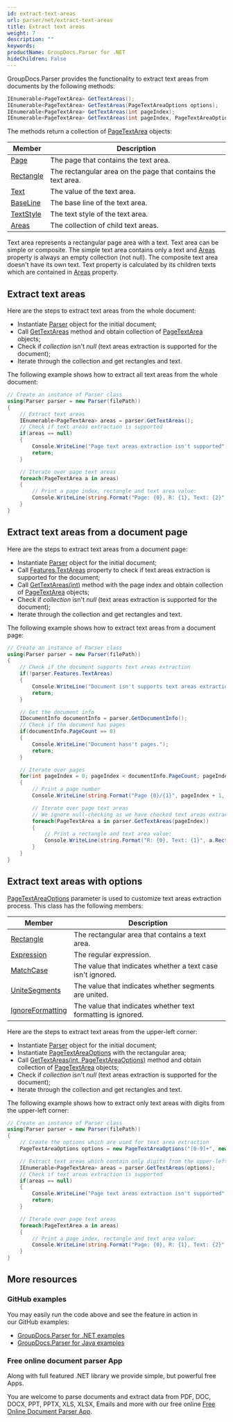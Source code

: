 ```yaml
---
id: extract-text-areas
url: parser/net/extract-text-areas
title: Extract text areas
weight: 7
description: ""
keywords: 
productName: GroupDocs.Parser for .NET
hideChildren: False
---
```

GroupDocs.Parser provides the functionality to extract text areas from documents by the following methods:

```csharp
IEnumerable<PageTextArea> GetTextAreas();
IEnumerable<PageTextArea> GetTextAreas(PageTextAreaOptions options);
IEnumerable<PageTextArea> GetTextAreas(int pageIndex);
IEnumerable<PageTextArea> GetTextAreas(int pageIndex, PageTextAreaOptions options);
```

The methods return a collection of [PageTextArea](https://apireference.groupdocs.com/net/parser/groupdocs.parser.data/pagetextarea) objects:

| Member | Description |
| --- | --- |
| [Page](https://apireference.groupdocs.com/net/parser/groupdocs.parser.data/pagearea/properties/page) | The page that contains the text area. |
| [Rectangle](https://apireference.groupdocs.com/net/parser/groupdocs.parser.data/pagearea/properties/rectangle) | The rectangular area on the page that contains the text area. |
| [Text](https://apireference.groupdocs.com/net/parser/groupdocs.parser.data/pagetextarea/properties/text) | The value of the text area. |
| [BaseLine](https://apireference.groupdocs.com/net/parser/groupdocs.parser.data/pagetextarea/properties/baseline) | The base line of the text area. |
| [TextStyle](https://apireference.groupdocs.com/net/parser/groupdocs.parser.data/pagetextarea/properties/textstyle) | The text style of the text area. |
| [Areas](https://apireference.groupdocs.com/net/parser/groupdocs.parser.data/pagetextarea/properties/areas) | The collection of child text areas. |

Text area represents a rectangular page area with a text. Text area can be simple or composite. The simple text area contains only a text and [Areas](https://apireference.groupdocs.com/net/parser/groupdocs.parser.data/pagetextarea/properties/areas) property is always an empty collection (not null). The composite text area doesn't have its own text. Text property is calculated by its children texts which are contained in [Areas](https://apireference.groupdocs.com/net/parser/groupdocs.parser.data/pagetextarea/properties/areas) property.

## Extract text areas

Here are the steps to extract text areas from the whole document:

*   Instantiate [Parser](https://apireference.groupdocs.com/net/parser/groupdocs.parser/parser) object for the initial document;
*   Call [GetTextAreas](https://apireference.groupdocs.com/net/parser/groupdocs.parser/parser/methods/gettextareas) method and obtain collection of [PageTextArea](https://apireference.groupdocs.com/net/parser/groupdocs.parser.data/pagetextarea) objects;
*   Check if *collection* isn't *null* (text areas extraction is supported for the document);
*   Iterate through the collection and get rectangles and text.

The following example shows how to extract all text areas from the whole document:

```csharp
// Create an instance of Parser class
using(Parser parser = new Parser(filePath))
{
    // Extract text areas
    IEnumerable<PageTextArea> areas = parser.GetTextAreas();
    // Check if text areas extraction is supported
    if(areas == null)
    {
        Console.WriteLine("Page text areas extraction isn't supported");
        return;
    }

    // Iterate over page text areas
    foreach(PageTextArea a in areas)
    {
        // Print a page index, rectangle and text area value:
        Console.WriteLine(string.Format("Page: {0}, R: {1}, Text: {2}", a.Page.Index, a.Rectangle, a.Text));
    }
}
```

## Extract text areas from a document page

Here are the steps to extract text areas from a document page:

*   Instantiate [Parser](https://apireference.groupdocs.com/net/parser/groupdocs.parser/parser) object for the initial document;
*   Call [Features.TextAreas](https://apireference.groupdocs.com/net/parser/groupdocs.parser.options/features/properties/textareas) property to check if text areas extraction is supported for the document;
*   Call [GetTextAreas(int)](https://apireference.groupdocs.com/net/parser/groupdocs.parser.parser/gettextareas/methods/2) method with the page index and obtain collection of [PageTextArea](https://apireference.groupdocs.com/net/parser/groupdocs.parser.data/pagetextarea) objects;
*   Check if *collection* isn't *null* (text areas extraction is supported for the document);
*   Iterate through the collection and get rectangles and text.

The following example shows how to extract text areas from a document page:

```csharp
// Create an instance of Parser class
using(Parser parser = new Parser(filePath))
{
    // Check if the document supports text areas extraction
    if(!parser.Features.TextAreas)
    {
        Console.WriteLine("Document isn't supports text areas extraction.");
        return;
    }

    // Get the document info
    IDocumentInfo documentInfo = parser.GetDocumentInfo();
    // Check if the document has pages
    if(documentInfo.PageCount == 0)
    {
        Console.WriteLine("Document hasn't pages.");
        return;
    }

    // Iterate over pages
    for(int pageIndex = 0; pageIndex < documentInfo.PageCount; pageIndex++)
    {
        // Print a page number 
        Console.WriteLine(string.Format("Page {0}/{1}", pageIndex + 1, documentInfo.PageCount));

        // Iterate over page text areas
        // We ignore null-checking as we have checked text areas extraction feature support earlier
        foreach(PageTextArea a in parser.GetTextAreas(pageIndex))
        {
            // Print a rectangle and text area value:
            Console.WriteLine(string.Format("R: {0}, Text: {1}", a.Rectangle, a.Text));
        }
    }
}
```

## Extract text areas with options

[PageTextAreaOptions](https://apireference.groupdocs.com/net/parser/groupdocs.parser.options/pagetextareaoptions) parameter is used to customize text areas extraction process. This class has the following members:

| Member | Description |
| --- | --- |
| [Rectangle](https://apireference.groupdocs.com/net/parser/groupdocs.parser.options/pageareaoptions/properties/rectangle) | The rectangular area that contains a text area. |
| [Expression](https://apireference.groupdocs.com/net/parser/groupdocs.parser.options/pagetextareaoptions/properties/expression) | The regular expression. |
| [MatchCase](https://apireference.groupdocs.com/net/parser/groupdocs.parser.options/pagetextareaoptions/properties/matchcase) | The value that indicates whether a text case isn't ignored. |
| [UniteSegments](https://apireference.groupdocs.com/net/parser/groupdocs.parser.options/pagetextareaoptions/properties/unitesegments) | The value that indicates whether segments are united. |
| [IgnoreFormatting](https://apireference.groupdocs.com/net/parser/groupdocs.parser.options/pagetextareaoptions/properties/ignoreformatting) | The value that indicates whether text formatting is ignored. |

Here are the steps to extract text areas from the upper-left corner:

*   Instantiate [Parser](https://apireference.groupdocs.com/net/parser/groupdocs.parser/parser) object for the initial document;
*   Instantiate [PageTextAreaOptions](https://apireference.groupdocs.com/net/parser/groupdocs.parser.options/pagetextareaoptions) with the rectangular area;
*   Call [GetTextAreas(int, PageTextAreaOptions)](https://apireference.groupdocs.com/net/parser/groupdocs.parser.parser/gettextareas/methods/3) method and obtain collection of [PageTextArea](https://apireference.groupdocs.com/net/parser/groupdocs.parser.data/pagetextarea) objects;
*   Check if *collection* isn't *null* (text areas extraction is supported for the document);
*   Iterate through the collection and get rectangles and text.

The following example shows how to extract only text areas with digits from the upper-left corner:

```csharp
// Create an instance of Parser class
using(Parser parser = new Parser(filePath))
{
    // Create the options which are used for text area extraction
    PageTextAreaOptions options = new PageTextAreaOptions("[0-9]+", new Rectangle(new Point(0, 0), new Size(300, 100)));

    // Extract text areas which contain only digits from the upper-left corner of a page:
    IEnumerable<PageTextArea> areas = parser.GetTextAreas(options);
    // Check if text areas extraction is supported
    if(areas == null)
    {
        Console.WriteLine("Page text areas extraction isn't supported");
        return;
    }

    // Iterate over page text areas
    foreach(PageTextArea a in areas)
    {
        // Print a page index, rectangle and text area value:
        Console.WriteLine(string.Format("Page: {0}, R: {1}, Text: {2}", a.Page.Index, a.Rectangle, a.Text));
    }
}
```

## More resources

### GitHub examples

You may easily run the code above and see the feature in action in our GitHub examples:

*   [GroupDocs.Parser for .NET examples](https://github.com/groupdocs-parser/GroupDocs.Parser-for-.NET)    
*   [GroupDocs.Parser for Java examples](https://github.com/groupdocs-parser/GroupDocs.Parser-for-Java)    

### Free online document parser App

Along with full featured .NET library we provide simple, but powerful free Apps.

You are welcome to parse documents and extract data from PDF, DOC, DOCX, PPT, PPTX, XLS, XLSX, Emails and more with our free online [Free Online Document Parser App](https://products.groupdocs.app/parser).